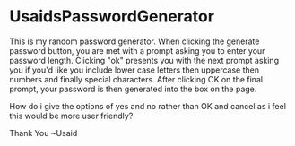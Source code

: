 # UsaidsPasswordGenerator
This is my random password generator.
When clicking the generate password button, you are met with a prompt asking you to enter your password length. Clicking "ok" presents you with the next prompt asking you if you'd like you include lower case letters then uppercase then numbers and finally special characters. After clicking OK on the final prompt, your password is then generated into the box on the page. 

How do i give the options of yes and no rather than OK and cancel as i feel this would be more user friendly?

Thank You ~Usaid 